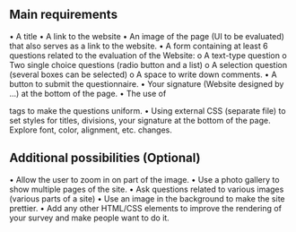 ## Main requirements 
• A title
• A link to the website
• An image of the page (UI to be evaluated) that also serves as a link to the website.
• A form containing at least 6 questions related to the evaluation of the Website: o A
text-type question o Two single choice questions (radio button and a list) o A
selection question (several boxes can be selected) o A space to write down
comments.
• A button to submit the questionnaire.
• Your signature (Website designed by ...) at the bottom of the page.
• The use of <div> tags to make the questions uniform.
• Using external CSS (separate file) to set styles for titles, divisions, your signature at
the bottom of the page. Explore font, color, alignment, etc. changes.

## Additional possibilities (Optional)
• Allow the user to zoom in on part of the image.
• Use a photo gallery to show multiple pages of the site.
• Ask questions related to various images (various parts of a site)
• Use an image in the background to make the site prettier.
• Add any other HTML/CSS elements to improve the rendering of your survey and
make people want to do it.
